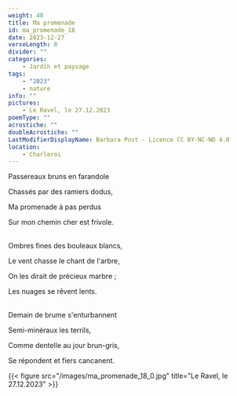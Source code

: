 ```yaml
---
weight: 40
title: Ma promenade
id: ma_promenade_18
date: 2023-12-27
verseLength: 8
divider: ""
categories:
    - Jardin et paysage
tags:
    - "2023"
    - nature
info: ""
pictures:
    - Le Ravel, le 27.12.2023
poemType: ""
acrostiche: ""
doubleAcrostiche: ""
LastModifierDisplayName: Barbara Post - Licence CC BY-NC-ND 4.0
location:
    - Charleroi
---
```

Passereaux bruns en farandole

Chassés par des ramiers dodus,

Ma promenade à pas perdus

Sur mon chemin cher est frivole.

 \
Ombres fines des bouleaux blancs,

Le vent chasse le chant de l'arbre,

On les dirait de précieux marbre ;

Les nuages se rêvent lents.

 \
Demain de brume s'enturbannent

Semi-minéraux les terrils,

Comme dentelle au jour brun-gris,

Se répondent et fiers cancanent.


<!-- FM:Snippet:Start data:{"id":"_figure","fields":[{"name":"imageName","value":"ma_promenade_18_0.jpg"},{"name":"imageCaption","value":"Le Ravel, le 27.12.2023"}]} -->
{{< figure src="/images/ma_promenade_18_0.jpg" title="Le Ravel, le 27.12.2023" >}}
<!-- FM:Snippet:End -->